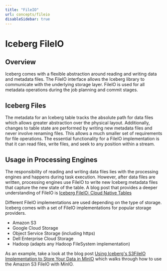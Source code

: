 ```yaml
---
title: "FileIO"
url: concepts/fileio
disableSidebar: true
---
```

<!--
 - Licensed to the Apache Software Foundation (ASF) under one or more
 - contributor license agreements.  See the NOTICE file distributed with
 - this work for additional information regarding copyright ownership.
 - The ASF licenses this file to You under the Apache License, Version 2.0
 - (the "License"); you may not use this file except in compliance with
 - the License.  You may obtain a copy of the License at
 -
 -   http://www.apache.org/licenses/LICENSE-2.0
 -
 - Unless required by applicable law or agreed to in writing, software
 - distributed under the License is distributed on an "AS IS" BASIS,
 - WITHOUT WARRANTIES OR CONDITIONS OF ANY KIND, either express or implied.
 - See the License for the specific language governing permissions and
 - limitations under the License.
 -->

# Iceberg FileIO

## Overview

Iceberg comes with a flexible abstraction around reading and writing data and metadata files. The FileIO interface allows the Iceberg library to communicate with the underlying storage layer. FileIO is used for all metadata operations during the job planning and commit stages.

## Iceberg Files

The metadata for an Iceberg table tracks the absolute path for data files which allows greater abstraction over the physical layout. Additionally, changes to table state are performed by writing new metadata files and never involve renaming files. This allows a much smaller set of requirements for file operations. The essential functionality for a FileIO implementation is that it can read files, write files, and seek to any position within a stream.

## Usage in Processing Engines

The responsibility of reading and writing data files lies with the processing engines and happens during task execution. However, after data files are written, processing engines use FileIO to write new Iceberg metadata files that capture the new state of the table. A blog post that provides a deeper understanding of FileIO is
[Iceberg FileIO: Cloud Native Tables](https://tabular.io/blog/iceberg-fileio/)

Different FileIO implementations are used depending on the type of storage. Iceberg comes with a set of FileIO implementations for popular storage providers.
- Amazon S3
- Google Cloud Storage
- Object Service Storage (including https)
- Dell Enterprise Cloud Storage
- Hadoop (adapts any Hadoop FileSystem implementation)

As an example, take a look at the blog post [Using Iceberg's S3FileIO Implementation to Store Your Data in MinIO](https://tabular.io/blog/minio/)
which walks through how to use the Amazon S3 FileIO with MinIO.
